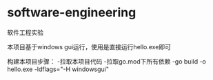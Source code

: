 # software-engineering
软件工程实验

本项目基于windows gui运行，使用是直接运行hello.exe即可

构建本项目步骤：
  -拉取本项目代码
  -拉取go.mod下所有依赖
  -go build -o hello.exe -ldflags="-H windowsgui"
